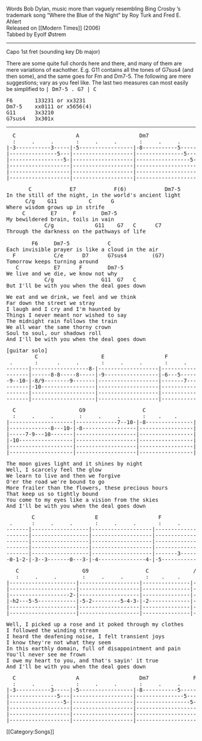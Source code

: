 Words Bob Dylan, music more than vaguely resembling Bing Crosby ’s trademark song “Where the Blue of the Night” by Roy Turk and Fred E. Ahlert<br>
Released on [[Modern Times]] (2006)<br>
Tabbed by Eyolf Østrem

----
Capo 1st fret (sounding key Db major)

There are some quite full chords here and there, and many of them are mere variations of eachother. E.g. G11 contains all the tones of G7sus4 (and then some), and the same goes for Fm and Dm7-5.
The following are mere suggestions; vary as you feel like.
The last two measures can most easily be simplified to <tt>| Dm7-5  .  G7  | C</tt>

<pre class="chords">
F6       133231 or xx3231
Dm7-5    xx0111 or x5656(4)
G11      3x3210
G7sus4   3x301x</pre>

----
<pre class="tab">
  C                   A                   Dm7                 G
  :     .     .       :     .     .       :     .     .       :    .    .
|-3-----------3-----|-5-----------------|-8-----------5-----|-3--------------
|---------------5---|-------------------|---------------5---|----------------
|-----------------5-|-------------------|-----------------5-|----------------
|-------------------|-------------------|-------------------|----------------
|-------------------|-------------------|-------------------|----------------
|-------------------|-------------------|-------------------|----------------
</pre>

<pre class="verse">
       C            E7            F(6)            Dm7-5
In the still of the night, in the world's ancient light
      C/g    G11          C      G
Where wisdom grows up in strife
     C        E7     F        Dm7-5
My bewildered brain, toils in vain
            C/g             G11    G7   C      C7
Through the darkness on the pathways of life

        F6     Dm7-5            C
Each invisible prayer is like a cloud in the air
  F            C/e      D7      G7sus4        (G7)
Tomorrow keeps turning around
   C           E7      F        Dm7-5
We live and we die, we know not why
            C/g               G11  G7   C
But I'll be with you when the deal goes down
</pre>
<pre class="verse">
We eat and we drink, we feel and we think
Far down the street we stray
I laugh and I cry and I'm haunted by
Things I never meant nor wished to say
The midnight rain follows the train
We all wear the same thorny crown
Soul to soul, our shadows roll
And I'll be with you when the deal goes down
</pre>
<pre class="tab">[guitar solo]
         C                    E                   F                    Dm7-5
 .       :      .     .       :     .     .       :     .     .        :    .    .
-------|------------------8-|-------------------|-------------------|-----------------|
-------|------8-8-----8-----|-9-----------------|-6---5-------------|-----------------|
-9--10-|-8/9--------9-------|-------------------|-------7---5-7--/9-|-----------------|
-------|-10-----------------|-------------------|-------------------|-10--------------|
-------|--------------------|-------------------|-------------------|-----------------|
-------|--------------------|-------------------|-------------------|-----------------|
</pre>
<pre class="tab">
  C                    G9                  C                 /g   /a   /b
  :     .     .        :     .     .       :    .    .       :    .    .
|--------------------|-------------7--10-|-8---------------|-----------------|
|-------------8---10-|-8-----------------|-----------------|-----------------|
|-----7-9---10-------|-------------------|-----------------|-----------------|
|-10-----------------|-------------------|-----------------|-----------------|
|--------------------|-------------------|-----------------|-----------------|
|--------------------|-------------------|-----------------|-----------------|
</pre>

<pre class="verse">
The moon gives light and it shines by night
Well, I scarcely feel the glow
We learn to live and then we forgive
O'er the road we're bound to go
More frailer than the flowers, these precious hours
That keep us so tightly bound
You come to my eyes like a vision from the skies
And I'll be with you when the deal goes down
</pre>

<pre class="tab">
        C                   E                   F                 Dm7-5
 .      :     .     .       :     .     .       :     .     .      :   .   .
-------|------------------|-------------------|------------------|--------------|
-------|------------------|-------------------|------------------|--------------|
-------|------------------|-------------------|------------------|--------------|
-------|------------------|-------------------|------------------|--------------|
-------|------------------|-------------------|-------3-----5----|-5p3-----3--3-|
-0-1-2-|-3--3-------0---3-|-4---------------4-|-5----------------|--------------|
</pre>
<pre class="tab">
   C                    G9                  C              /g  /a   /b
   :     .     .        :     .     .       :    .    .     :   .   .
|---------------------|-------------------|---------------|-------------|
|---------------------|-------------------|---------------|-------------|
|-------------------2-|-------------------|---------------|-------------|
|-h2---5-5------------|-5-2---------5-4-3-|-2-------------|-------------|
|---------------------|-------------------|---------------|-------------|
|---------------------|-------------------|---------------|-------------|
</pre>
<pre class="verse">Well, I picked up a rose and it poked through my clothes
I followed the winding stream
I heard the deafening noise, I felt transient joys
I know they're not what they seem
In this earthly domain, full of disappointment and pain
You'll never see me frown
I owe my heart to you, and that's sayin' it true
And I'll be with you when the deal goes down
</pre>
<pre class="tab">
  C                   A                   Dm7              Fmmaj7 Dm7-5 G7    C 
  :     .     .       :     .     .       :     .     .       :    .    .
|-3-----------3-----|-5-----------------|-8-----------5-----|-4----4----3---|-3-----||
|---------------5---|-------------------|---------------5---|-5----3----3---|-5-----||
|-----------------5-|-------------------|-----------------5-|-5----5----4---|-5-----||
|-------------------|-------------------|-------------------|-3----3----3---|-5-----||
|-------------------|-------------------|---------------------3----3----5---|-3-----||
|-------------------|-------------------|-----------------------------------|-------||
</pre>

[[Category:Songs]]